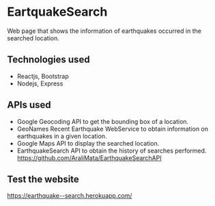 # EartquakeSearch

Web page that shows the information of earthquakes occurred in the searched location.

## Technologies used

- Reactjs, Bootstrap
- Nodejs, Express

## APIs used

- Google Geocoding API to get the bounding box of a location.
- GeoNames Recent Earthquake WebService to obtain information on earthquakes in a given location.
- Google Maps API to display the searched location.
- EarthquakeSearch API to obtain the history of searches performed.  https://github.com/AraliMata/EarthquakeSearchAPI

## Test the website
https://earthquake--search.herokuapp.com/

